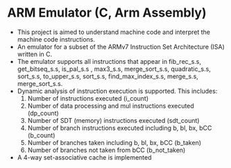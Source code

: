 # ARM Emulator (C, Arm Assembly)

- This project is aimed to understand machine code and interpret the machine code instructions.
- An emulator for a subset of the ARMv7 Instruction Set Architecture (ISA) written in C.
- The emulator supports all instructions that appear in fib_rec_s.s, get_bitseq_s.s, is_pal_s.s , max3_s.s, merge_sort_s.s, quadratic_s.s, sort_s.s, to_upper_s.s, sort_s.s, find_max_index_s.s, merge_s.s, merge_sort_s.s.
- Dynamic analysis of instruction execution is supported. This includes:
  1. Number of instructions executed (i_count)
  2. Number of data processing  and mul instructions executed (dp_count)
  3. Number of SDT (memory) instructions executed (sdt_count)
  4. Number of branch instructions executed including b, bl, bx, bCC (b_count)
  5. Number of branches taken including b, bl, bx, bCC (b_taken)
  6. Number of branches not taken from bCC (b_not_taken)
- A 4-way set-associative cache is implemented

